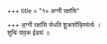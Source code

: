 +++
title = "१० अग्नी रक्षांसि"

+++
अ॒ग्नी रक्षां॑सि सेधति शु॒क्रशो॑चि॒रम॑र्त्यः ।  
शुचिः॑ पाव॒क ईड्यः॑ ॥